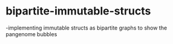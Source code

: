 # bipartite-immutable-structs

-implementing immutable structs as bipartite graphs to show the pangenome bubbles

